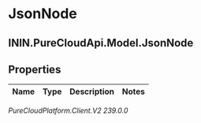 # JsonNode

## ININ.PureCloudApi.Model.JsonNode

## Properties

|Name | Type | Description | Notes|
|------------ | ------------- | ------------- | -------------|



_PureCloudPlatform.Client.V2 239.0.0_
